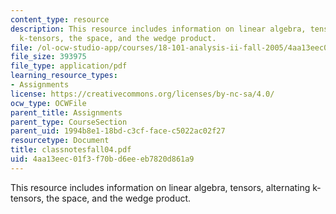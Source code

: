 ```yaml
---
content_type: resource
description: This resource includes information on linear algebra, tensors, alternating
  k-tensors, the space, and the wedge product.
file: /ol-ocw-studio-app/courses/18-101-analysis-ii-fall-2005/4aa13eec01f3f70bd6eeeb7820d861a9_classnotesfall04.pdf
file_size: 393975
file_type: application/pdf
learning_resource_types:
- Assignments
license: https://creativecommons.org/licenses/by-nc-sa/4.0/
ocw_type: OCWFile
parent_title: Assignments
parent_type: CourseSection
parent_uid: 1994b8e1-18bd-c3cf-face-c5022ac02f27
resourcetype: Document
title: classnotesfall04.pdf
uid: 4aa13eec-01f3-f70b-d6ee-eb7820d861a9
---
```

This resource includes information on linear algebra, tensors, alternating k-tensors, the space, and the wedge product.